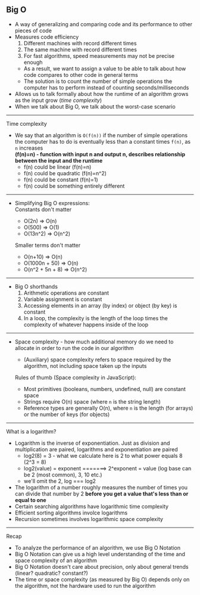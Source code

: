## Big O

- A way of generalizing and comparing code and its performance to other pieces of code
- Measures code efficiency
  1. Different machines with record different times
  2. The same machine with record different times
  3. For fast algorithms, speed measurements may not be precise enough
  - As a result, we want to assign a value to be able to talk about how code compares to other code in general terms
  - The solution is to count the number of simple operations the computer has to perform instead of counting seconds/milliseconds
- Allows us to talk formally about how the runtime of an algorithm grows as the input grow (*time complexity*)
- When we talk about Big O, we talk about the worst-case scenario
---
Time complexity
- We say that an algorithm is `O(f(n))` if the number of simple operations the computer has to do is eventually less than a constant times `f(n)`, as `n` increases  
**(f(n)=n) - function with input n and output n, describes relationship between the input and the runtime**
  - f(n) could be linear (f(n)=n) 
  - f(n) could be quadratic (f(n)=n^2)
  - f(n) could be constant (f(n)=1)
  - f(n) could be something entirely different
---
- Simplifying Big O expressions:  
Constants don't matter
  - O(2n) => O(n)
  - O(500) => O(1)
  - O(13n^2) => O(n^2)

  Smaller terms don't matter
  - O(n+10) => O(n)
  - O(1000n + 50) => O(n)
  - O(n^2 + 5n + 8) => O(n^2)
---
- Big O shorthands
  1. Arithmetic operations are constant
  2. Variable assignment is constant
  3. Accessing elements in an array (by index) or object (by key) is constant
  4. In a loop, the complexity is the length of the loop times the complexity of whatever happens inside of the loop
---
- Space complexity - how much additional memory do we need to allocate in order to run the code in our algorithm
  - (Auxiliary) space complexity refers to space required by the algorithm, not including space taken up the inputs  
  
  Rules of thumb (Space complexity in JavaScript):
  - Most primitives (booleans, numbers, undefined, null) are constant space
  - Strings require O(n) space (where `n` is the string length)
  - Reference types are generally O(n), where `n` is the length (for arrays) or the number of keys (for objects)
---
What is a logarithm?
 - Logarithm is the inverse of exponentiation. Just as division and multiplication are paired, logarithms and exponentiation are paired  
    - log2(8) = 3 - what we calculate here is 2 to what power equals 8 (2^3 = 8)  
    - log2(value) = exponent =======> 2^exponent = value (log base can be 2 (most common), 3, 10 etc.)
    - we'll omit the 2, log === log2
 - The logarithm of a number roughly measures the number of times you can divide that number by 2 **before you get a value that's less than or equal to one** 
 - Certain searching algorithms have logarithmic time complexity
 - Efficient sorting algorithms involce logarithms
 - Recursion sometimes involves logarithmic space complexity
 ---
 Recap
 - To analyze the performance of an algorithm, we use Big O Notation
 - Big O Notation can give us a high level understanding of the time and space complexity of an algorithm
 - Big O Notation doesn't care about precision, only about general trends (linear? quadratic? constant?)
 - The time or space complexity (as measured by Big O) depends only on the algorithm, not the hardware used to run the algorithm 
